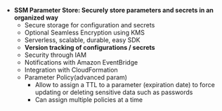- **SSM Parameter Store: Securely store parameters and secrets in an organized way**
	- Secure storage for configuration and secrets
	- Optional Seamless Encryption using KMS
	- Serverless, scalable, durable, easy SDK
	- **Version tracking of configurations / secrets**
	- Security through IAM
	- Notifications with Amazon EventBridge
	- Integration with CloudFormation
	- Parameter Policy(advanced param)
		- Allow to assign a TTL to a parameter (expiration date) to force updating or deleting sensitive data such as passwords
		- Can assign multiple policies at a time